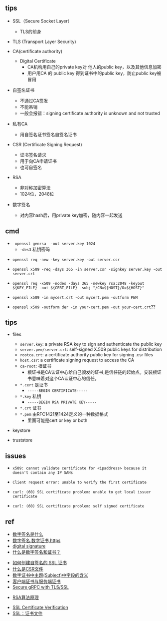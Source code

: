 ## tips

+ SSL（Secure Socket Layer）
    + TLS的前身
+ TLS (Transport Layer Security)

+ CA(certificate authority)
    + Digital Certificate
        + CA机构用自己的private key对 他人的public key，以及其他信息加密
        + 用户用CA 的 public key 得到证书中的public key，防止public key被冒用

+ 自签名证书
    + 不通过CA签发
    + 不能吊销
    + 一般会报错：signing certificate authority is unknown and not trusted

+ 私有CA
    + 用自签名证书签名自签名证书

+ CSR (Certificate Signing Request)
    + 证书签名请求
    + 用于向CA申请证书
    + 也可自签名

+ RSA
    + 非对称加密算法 
    + 1024位，2048位

+ 数字签名
    + 对内容hash后，用private key加密，随内容一起发送

##  cmd
<!-- 生成私钥 -->
+ ` openssl genrsa  -out server.key 1024`
    + `-des3` 私钥密码
<!-- 生成CSR -->
+ `openssl req -new -key server.key -out server.csr`
<!-- 自签名CSR 生成证书crt-->
+ `openssl x509 -req -days 365 -in server.csr -signkey server.key -out server.crt`
<!-- 生成私钥和自签名证书 -->
+ `openssl req -x509 -nodes -days 365 -newkey rsa:2048 -keyout ${KEY_FILE} -out ${CERT_FILE} -subj "/CN=${HOST}/O=${HOST}"`
<!-- crt to pem -->
+ `openssl x509 -in mycert.crt -out mycert.pem -outform PEM`
<!-- pem to crt -->
+ `openssl x509 -outform der -in your-cert.pem -out your-cert.crt`??
## tips

+ files
    + `server.key`: a private RSA key to sign and authenticate the public key
    + `server.pem/server.crt`: self-signed X.509 public keys for distribution
    + `rootca.crt`: a certificate authority public key for signing .csr files
    + `host.csr`: a certificate signing request to access the CA
    + `ca-root`: 根证书
        + 根证书是CA认证中心给自己颁发的证书,是信任链的起始点。安装根证书意味着对这个CA认证中心的信任。
    + `*.cert` 是证书
        + `-----BEGIN CERTIFICATE-----`    
    + `*.key` 私钥
        + `-----BEGIN RSA PRIVATE KEY-----`
    + `*.crt` 证书
    + `*.pem` 由RFC1421至1424定义的一种数据格式
        + 里面可能是cert or key or both
    

+ keystore
+ truststore

## issues
+ `x509: cannot validate certificate for <ipaddress> because it doesn't contain any IP SANs`

+ `Client request error: unable to verify the first certificate`


+ `curl: (60) SSL certificate problem: unable to get local issuer certificate`
+ `curl: (60) SSL certificate problem: self signed certificate`








## ref
<!-- 数字签名 -->
+ [数字签名是什么](http://www.ruanyifeng.com/blog/2011/08/what_is_a_digital_signature.html)
+ [数字签名,数字证书,https](http://www.ruanyifeng.com/blog/2011/08/what_is_a_digital_signature.html)
+ [digital signature](http://www.youdzone.com/signature.html)
+ [什么是数字签名和证书？](https://www.jianshu.com/p/9db57e761255)

<!-- 证书 -->
+ [如何创建自签名的 SSL 证书](https://www.jianshu.com/p/e5f46dcf4664)
+ [什么是CSR文件](https://www.jianshu.com/p/66d84ca65f41)
+ [数字证书中主题(Subject)中字段的含义](https://blog.csdn.net/baidu_36649389/article/details/78115638)
+ [客户端证书与服务端证书](https://skypacer210.github.io/2015/04/08/client-certificate-vs-server-certificate/)
+ [Secure gRPC with TLS/SSL](https://bbengfort.github.io/2017/03/secure-grpc/)
<!-- 加密算法 -->
+ [RSA算法原理](http://www.ruanyifeng.com/blog/2013/06/rsa_algorithm_part_one.html)

<!-- others -->
+ [SSL Certificate Verification](https://curl.se/docs/sslcerts.html)
+ [SSL：证书文件](https://zhuanlan.zhihu.com/p/86926335)